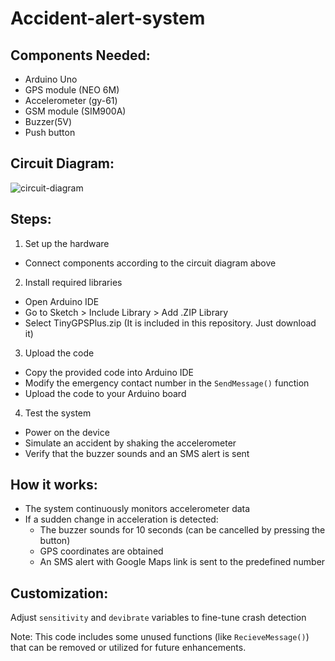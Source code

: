 # Accident-alert-system
## Components Needed:

- Arduino Uno
- GPS module (NEO 6M)
- Accelerometer (gy-61)
- GSM module (SIM900A)
- Buzzer(5V)
- Push button

## Circuit Diagram:
![circuit-diagram](https://github.com/user-attachments/assets/9edbe41e-5ace-4f4e-93cf-6d5907c8cf75)


## Steps:

1. Set up the hardware
- Connect components according to the circuit diagram above
  
2. Install required libraries
- Open Arduino IDE
- Go to Sketch > Include Library > Add .ZIP Library
- Select TinyGPSPlus.zip (It is included in this repository. Just download it)

3. Upload the code
- Copy the provided code into Arduino IDE
- Modify the emergency contact number in the `SendMessage()` function
- Upload the code to your Arduino board

4. Test the system
- Power on the device
- Simulate an accident by shaking the accelerometer
- Verify that the buzzer sounds and an SMS alert is sent

## How it works:

- The system continuously monitors accelerometer data
- If a sudden change in acceleration is detected:
  - The buzzer sounds for 10 seconds (can be cancelled by pressing the button)
  - GPS coordinates are obtained
  - An SMS alert with Google Maps link is sent to the predefined number

## Customization:

Adjust `sensitivity` and `devibrate` variables to fine-tune crash detection

Note: This code includes some unused functions (like `RecieveMessage()`) that can be removed or utilized for future enhancements.
